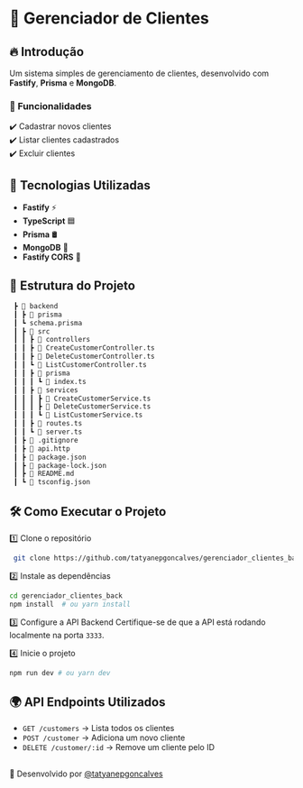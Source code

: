 # 🏢 Gerenciador de Clientes

## 🔥 Introdução
Um sistema simples de gerenciamento de clientes, desenvolvido com **Fastify**, **Prisma** e **MongoDB**.

### 🎯 Funcionalidades
✔️ Cadastrar novos clientes <br>
✔️ Listar clientes cadastrados <br>
✔️ Excluir clientes <br>

## 🚀 Tecnologias Utilizadas
- **Fastify** ⚡
- **TypeScript** 🟦
- **Prisma** 🛢️
- **MongoDB** 🏦
- **Fastify CORS** 🔐 

## 📂 Estrutura do Projeto
``` bash
 ┣ 📂 backend
 ┃ ┣ 📂 prisma
 ┃ ┗ schema.prisma
 ┃ ┣ 📂 src
 ┃ ┃ ┣ 📂 controllers
 ┃ ┃ ┣ 📜 CreateCustomerController.ts
 ┃ ┃ ┣ 📜 DeleteCustomerController.ts
 ┃ ┃ ┗ 📜 ListCustomerController.ts
 ┃ ┃ ┣ 📂 prisma
 ┃ ┃ ┃ ┗ 📜 index.ts
 ┃ ┃ ┣ 📂 services
 ┃ ┃ ┃ ┣ 📜 CreateCustomerService.ts
 ┃ ┃ ┃ ┣ 📜 DeleteCustomerService.ts
 ┃ ┃ ┃ ┗ 📜 ListCustomerService.ts
 ┃ ┃ ┣ 📜 routes.ts
 ┃ ┃ ┗ 📜 server.ts
 ┃ ┣ 📜 .gitignore
 ┃ ┣ 📜 api.http
 ┃ ┣ 📜 package.json
 ┃ ┣ 📜 package-lock.json
 ┃ ┣ 📜 README.md
 ┃ ┗ 📜 tsconfig.json

```

## 🛠️ Como Executar o Projeto

1️⃣ Clone o repositório

```bash
 git clone https://github.com/tatyanepgoncalves/gerenciador_clientes_back.git
```

2️⃣ Instale as dependências

```bash
cd gerenciador_clientes_back
npm install  # ou yarn install
```

3️⃣ Configure a API Backend
Certifique-se de que a API está rodando localmente na porta `3333`.

4️⃣ Inicie o projeto
```bash
npm run dev # ou yarn dev
```

## 🌍 API Endpoints Utilizados
- `GET /customers` -> Lista todos os clientes
- `POST /customer` -> Adiciona um novo cliente
- `DELETE /customer/:id` -> Remove um cliente pelo ID


## 

🚀 Desenvolvido por [@tatyanepgoncalves](https://github.com/tatyanepgoncalves)